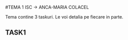 #TEMA 1 ISC -> ANCA-MARIA COLACEL

Tema contine 3 taskuri. Le voi detalia pe fiecare in parte.

## TASK1
